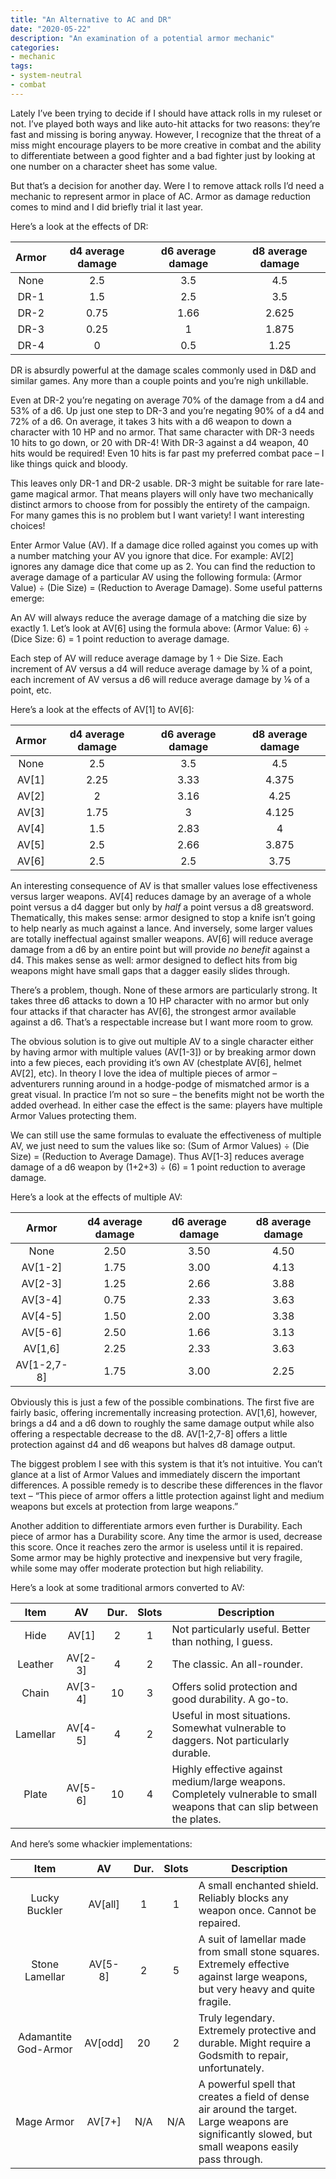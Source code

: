```yaml
---
title: "An Alternative to AC and DR"
date: "2020-05-22"
description: "An examination of a potential armor mechanic"
categories:
- mechanic
tags:
- system-neutral
- combat
---
```


Lately I’ve been trying to decide if I should have attack rolls in my ruleset or not. I’ve played both ways and like auto-hit attacks for two reasons: they’re fast and missing is boring anyway. However, I recognize that the threat of a miss might encourage players to be more creative in combat and the ability to differentiate between a good fighter and a bad fighter just by looking at one number on a character sheet has some value.

But that’s a decision for another day. Were I to remove attack rolls I’d need a mechanic to represent armor in place of AC. Armor as damage reduction comes to mind and I did briefly trial it last year.

Here’s a look at the effects of DR:

| Armor | d4 average damage | d6 average damage | d8 average damage |
|:-----:|:-----------------:|:-----------------:|:-----------------:|
| None  |        2.5        |        3.5        |        4.5        |
| DR-1  |        1.5        |        2.5        |        3.5        |
| DR-2  |       0.75        |       1.66        |       2.625       |
| DR-3  |       0.25        |         1         |       1.875       |
| DR-4  |         0         |        0.5        |       1.25        |

DR is absurdly powerful at the damage scales commonly used in D&D and similar games. Any more than a couple points and you’re nigh unkillable.

Even at DR-2 you’re negating on average 70% of the damage from a d4 and 53% of a d6. Up just one step to DR-3 and you’re negating 90% of a d4 and 72% of a d6. On average, it takes 3 hits with a d6 weapon to down a character with 10 HP and no armor. That same character with DR-3 needs 10 hits to go down, or 20 with DR-4! With DR-3 against a d4 weapon, 40 hits would be required! Even 10 hits is far past my preferred combat pace – I like things quick and bloody.

This leaves only DR-1 and DR-2 usable. DR-3 might be suitable for rare late-game magical armor. That means players will only have two mechanically distinct armors to choose from for possibly the entirety of the campaign. For many games this is no problem but I want variety! I want interesting choices!

Enter Armor Value (AV). If a damage dice rolled against you comes up with a number matching your AV you ignore that dice. For example: AV\[2\] ignores any damage dice that come up as 2. You can find the reduction to average damage of a particular AV using the following formula: (Armor Value) ÷ (Die Size) = (Reduction to Average Damage). Some useful patterns emerge:

An AV will always reduce the average damage of a matching die size by exactly 1. Let’s look at AV\[6\] using the formula above: (Armor Value: 6) ÷ (Dice Size: 6) = 1 point reduction to average damage.

Each step of AV will reduce average damage by 1 ÷ Die Size. Each increment of AV versus a d4 will reduce average damage by ¼ of a point, each increment of AV versus a d6 will reduce average damage by ⅙ of a point, etc.

Here’s a look at the effects of AV\[1\] to AV\[6\]:

| Armor | d4 average damage | d6 average damage | d8 average damage |
|:-----:|:-----------------:|:-----------------:|:-----------------:|
| None  |        2.5        |        3.5        |        4.5        |
| AV[1] |       2.25        |       3.33        |       4.375       |
| AV[2] |         2         |       3.16        |       4.25        |
| AV[3] |       1.75        |         3         |       4.125       |
| AV[4] |        1.5        |       2.83        |         4         |
| AV[5] |        2.5        |       2.66        |       3.875       |
| AV[6] |        2.5        |        2.5        |       3.75        |

An interesting consequence of AV is that smaller values lose effectiveness versus larger weapons. AV\[4\] reduces damage by an average of a whole point versus a d4 dagger but only by _half_ a point versus a d8 greatsword. Thematically, this makes sense: armor designed to stop a knife isn’t going to help nearly as much against a lance. And inversely, some larger values are totally ineffectual against smaller weapons. AV\[6\] will reduce average damage from a d6 by an entire point but will provide _no benefit_ against a d4. This makes sense as well: armor designed to deflect hits from big weapons might have small gaps that a dagger easily slides through.

There’s a problem, though. None of these armors are particularly strong. It takes three d6 attacks to down a 10 HP character with no armor but only four attacks if that character has AV\[6\], the strongest armor available against a d6. That’s a respectable increase but I want more room to grow.

The obvious solution is to give out multiple AV to a single character either by having armor with multiple values (AV\[1-3\]) or by breaking armor down into a few pieces, each providing it’s own AV (chestplate AV\[6\], helmet AV\[2\], etc). In theory I love the idea of multiple pieces of armor – adventurers running around in a hodge-podge of mismatched armor is a great visual. In practice I’m not so sure – the benefits might not be worth the added overhead. In either case the effect is the same: players have multiple Armor Values protecting them.

We can still use the same formulas to evaluate the effectiveness of multiple AV, we just need to sum the values like so: (Sum of Armor Values) ÷ (Die Size) = (Reduction to Average Damage). Thus AV\[1-3\] reduces average damage of a d6 weapon by (1+2+3) ÷ (6) = 1 point reduction to average damage.

Here’s a look at the effects of multiple AV:

|    Armor    | d4 average damage | d6 average damage | d8 average damage |
|:-----------:|:-----------------:|:-----------------:|:-----------------:|
|    None     |       2.50        |       3.50        |       4.50        |
|   AV[1-2]   |       1.75        |       3.00        |       4.13        |
|   AV[2-3]   |       1.25        |       2.66        |       3.88        |
|   AV[3-4]   |       0.75        |       2.33        |       3.63        |
|   AV[4-5]   |       1.50        |       2.00        |       3.38        |
|   AV[5-6]   |       2.50        |       1.66        |       3.13        |
|   AV[1,6]   |       2.25        |       2.33        |       3.63        |
| AV[1-2,7-8] |       1.75        |       3.00        |       2.25        |

Obviously this is just a few of the possible combinations. The first five are fairly basic, offering incrementally increasing protection. AV\[1,6\], however, brings a d4 and a d6 down to roughly the same damage output while also offering a respectable decrease to the d8. AV\[1-2,7-8\] offers a little protection against d4 and d6 weapons but halves d8 damage output.

The biggest problem I see with this system is that it’s not intuitive. You can’t glance at a list of Armor Values and immediately discern the important differences. A possible remedy is to describe these differences in the flavor text – “This piece of armor offers a little protection against light and medium weapons but excels at protection from large weapons.”

Another addition to differentiate armors even further is Durability. Each piece of armor has a Durability score. Any time the armor is used, decrease this score. Once it reaches zero the armor is useless until it is repaired. Some armor may be highly protective and inexpensive but very fragile, while some may offer moderate protection but high reliability.

Here’s a look at some traditional armors converted to AV:

|   Item   |   AV    | Dur. | Slots | Description                                                                                                             |
|:--------:|:-------:|:----:|:-----:| ----------------------------------------------------------------------------------------------------------------------- |
|   Hide   |  AV[1]  |  2   |   1   | Not particularly useful. Better than nothing, I guess.                                                                  |
| Leather  | AV[2-3] |  4   |   2   | The classic. An all-rounder.                                                                                            |
|  Chain   | AV[3-4] |  10  |   3   | Offers solid protection and good durability. A go-to.                                                                   |
| Lamellar | AV[4-5] |  4   |   2   | Useful in most situations. Somewhat vulnerable to daggers. Not particularly durable.                                    |
|  Plate   | AV[5-6] |  10  |   4   | Highly effective against medium/large weapons. Completely vulnerable to small weapons that can slip between the plates. |

And here’s some whackier implementations:

|         Item         |   AV    | Dur. | Slots | Description                                                                                                                                          |
|:--------------------:|:-------:|:----:|:-----:| ---------------------------------------------------------------------------------------------------------------------------------------------------- |
|    Lucky Buckler     | AV[all] |  1   |   1   | A small enchanted shield. Reliably blocks any weapon once. Cannot be repaired.                                                                       |
|    Stone Lamellar    | AV[5-8] |  2   |   5   | A suit of lamellar made from small stone squares. Extremely effective against large weapons, but very heavy and quite fragile.                       |
| Adamantite God-Armor | AV[odd] |  20  |   2   | Truly legendary. Extremely protective and durable. Might require a Godsmith to repair, unfortunately.                                                |
|      Mage Armor      | AV[7+]  | N/A  |  N/A  | A powerful spell that creates a field of dense air around the target. Large weapons are significantly slowed, but small weapons easily pass through. |

